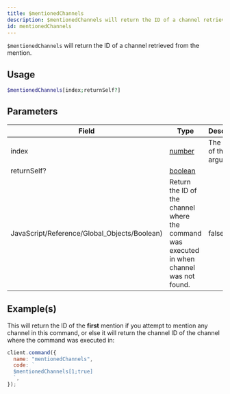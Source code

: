```yaml
---
title: $mentionedChannels
description: $mentionedChannels will return the ID of a channel retrieved from the mention.
id: mentionedChannels
---
```


`$mentionedChannels` will return the ID of a channel retrieved from the mention.

## Usage

```php
$mentionedChannels[index;returnSelf?]
```

## Parameters

| Field                                        | Type                                                                                                | Description                | Required |
| -------------------------------------------- | --------------------------------------------------------------------------------------------------- | -------------------------- | :------: |
| index                                        | [number](https://developer.mozilla.org/en-US/docs/Web/JavaScript/Reference/Global_Objects/Number)   | The index of the argument. |   true   |
| returnSelf?                                  | [boolean](https://developer.mozilla.org/en-US/docs/Web/JavaScript/Reference/Global_Objects/Boolean) |
| JavaScript/Reference/Global_Objects/Boolean) | Return the ID of the channel where the command was executed in when channel was not found.          | false                      |

## Example(s)

This will return the ID of the **first** mention if you attempt to mention any channel in this command, or else it will
return the channel ID of the channel where the command was executed in:

```javascript
client.command({
  name: "mentionedChannels",
  code: `
  $mentionedChannels[1;true]
  `,
});
```
